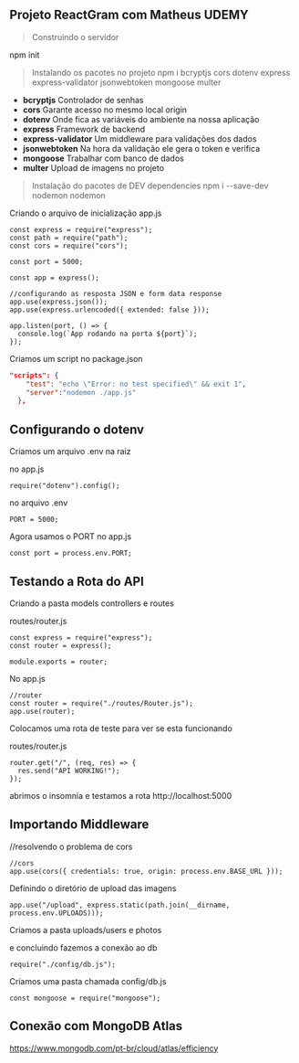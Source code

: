 ## Projeto ReactGram com Matheus UDEMY

> Construindo o servidor

npm init

> Instalando os pacotes no projeto
> npm i bcryptjs cors dotenv express express-validator jsonwebtoken mongoose multer

- **bcryptjs** Controlador de senhas
- **cors** Garante acesso no mesmo local origin
- **dotenv** Onde fica as variáveis do ambiente na nossa aplicação
- **express** Framework de backend
- **express-validator** Um middleware para validações dos dados
- **jsonwebtoken** Na hora da validação ele gera o token e verifica
- **mongoose** Trabalhar com banco de dados
- **multer** Upload de imagens no projeto

> Instalação do pacotes de DEV dependencies
> npm i --save-dev nodemon
> nodemon

Criando o arquivo de inicialização app.js

```tsx
const express = require("express");
const path = require("path");
const cors = require("cors");

const port = 5000;

const app = express();

//configurando as resposta JSON e form data response
app.use(express.json());
app.use(express.urlencoded({ extended: false }));

app.listen(port, () => {
  console.log(`App rodando na porta ${port}`);
});
```

Criamos um script no package.json

```json
"scripts": {
    "test": "echo \"Error: no test specified\" && exit 1",
    "server":"nodemon ./app.js"
  },
```

## Configurando o dotenv

Criamos um arquivo .env na raiz

no app.js

```tsx
require("dotenv").config();
```

no arquivo .env

```tsx
PORT = 5000;
```

Agora usamos o PORT no app.js

```tsx
const port = process.env.PORT;
```

## Testando a Rota do API

Criando a pasta models controllers e routes

routes/router.js

```tsx
const express = require("express");
const router = express();

module.exports = router;
```

No app.js

```tsx
//router
const router = require("./routes/Router.js");
app.use(router);
```

Colocamos uma rota de teste para ver se esta funcionando

routes/router.js

```tsx
router.get("/", (req, res) => {
  res.send("API WORKING!");
});
```

abrimos o insomnia e testamos a rota
http://localhost:5000

## Importando Middleware

//resolvendo o problema de cors

```tsx
//cors
app.use(cors({ credentials: true, origin: process.env.BASE_URL }));
```

Definindo o diretório de upload das imagens

```tsx
app.use("/upload", express.static(path.join(__dirname, process.env.UPLOADS)));
```

Criamos a pasta uploads/users e photos

e concluindo fazemos a conexão ao db

```tsx
require("./config/db.js");
```

Criamos uma pasta chamada config/db.js

```tsx
const mongoose = require("mongoose");
```

## Conexão com MongoDB Atlas

https://www.mongodb.com/pt-br/cloud/atlas/efficiency
